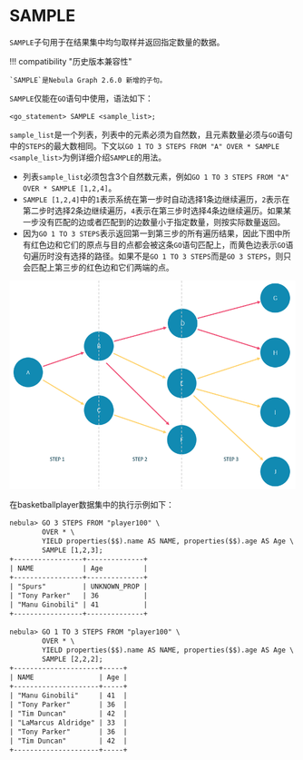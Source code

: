 # SAMPLE

`SAMPLE`子句用于在结果集中均匀取样并返回指定数量的数据。

!!! compatibility "历史版本兼容性"

    `SAMPLE`是Nebula Graph 2.6.0 新增的子句。

`SAMPLE`仅能在`GO`语句中使用，语法如下：

```ngql
<go_statement> SAMPLE <sample_list>;
```

`sample_list`是一个列表，列表中的元素必须为自然数，且元素数量必须与`GO`语句中的`STEPS`的最大数相同。下文以`GO 1 TO 3 STEPS FROM "A" OVER * SAMPLE <sample_list>`为例详细介绍`SAMPLE`的用法。

* 列表`sample_list`必须包含3个自然数元素，例如`GO 1 TO 3 STEPS FROM "A" OVER * SAMPLE [1,2,4]`。
* `SAMPLE [1,2,4]`中的`1`表示系统在第一步时自动选择1条边继续遍历，`2`表示在第二步时选择2条边继续遍历，`4`表示在第三步时选择4条边继续遍历。如果某一步没有匹配的边或者匹配到的边数量小于指定数量，则按实际数量返回。
* 因为`GO 1 TO 3 STEPS`表示返回第一到第三步的所有遍历结果，因此下图中所有红色边和它们的原点与目的点都会被这条`GO`语句匹配上，而黄色边表示`GO`语句遍历时没有选择的路径。如果不是`GO 1 TO 3 STEPS`而是`GO 3 STEPS`，则只会匹配上第三步的红色边和它们两端的点。

![SAMPLE in GO](sample_in_go.png)

在basketballplayer数据集中的执行示例如下：

```ngql
nebula> GO 3 STEPS FROM "player100" \
        OVER * \
        YIELD properties($$).name AS NAME, properties($$).age AS Age \
        SAMPLE [1,2,3];
+-----------------+--------------+
| NAME            | Age          |
+-----------------+--------------+
| "Spurs"         | UNKNOWN_PROP |
| "Tony Parker"   | 36           |
| "Manu Ginobili" | 41           |
+-----------------+--------------+

nebula> GO 1 TO 3 STEPS FROM "player100" \
        OVER * \
        YIELD properties($$).name AS NAME, properties($$).age AS Age \
        SAMPLE [2,2,2];
+---------------------+-----+
| NAME                | Age |
+---------------------+-----+
| "Manu Ginobili"     | 41  |
| "Tony Parker"       | 36  |
| "Tim Duncan"        | 42  |
| "LaMarcus Aldridge" | 33  |
| "Tony Parker"       | 36  |
| "Tim Duncan"        | 42  |
+---------------------+-----+
```

